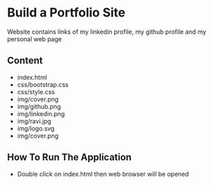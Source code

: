 # Build a Portfolio Site
  Website contains links of my linkedin profile, my github profile and my personal web page

## Content
* index.html
* css/bootstrap.css
* css/style.css
* img/cover.png
* img/github.png
* img/linkedin.png
* img/ravi.jpg
* img/logo.svg
* img/cover.png

## How To Run The Application
* Double click on index.html then web browser will be opened
